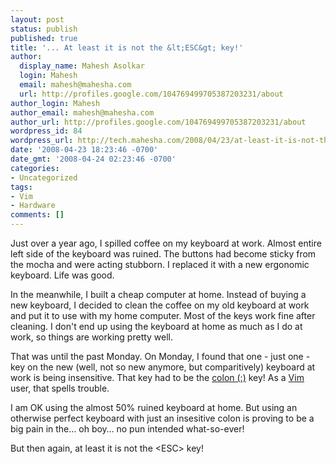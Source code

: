 ```yaml
---
layout: post
status: publish
published: true
title: '... At least it is not the &lt;ESC&gt; key!'
author:
  display_name: Mahesh Asolkar
  login: Mahesh
  email: mahesh@mahesha.com
  url: http://profiles.google.com/104769499705387203231/about
author_login: Mahesh
author_email: mahesh@mahesha.com
author_url: http://profiles.google.com/104769499705387203231/about
wordpress_id: 84
wordpress_url: http://tech.mahesha.com/2008/04/23/at-least-it-is-not-the-esc-key/
date: '2008-04-23 18:23:46 -0700'
date_gmt: '2008-04-24 02:23:46 -0700'
categories:
- Uncategorized
tags:
- Vim
- Hardware
comments: []
---
```

<p>Just over a year ago, I spilled coffee on my keyboard at work. Almost entire left side of the keyboard was ruined. The buttons had become sticky from the mocha and were acting stubborn. I replaced it with a new ergonomic keyboard. Life was good.</p>
<p>In the meanwhile, I built a cheap computer at home. Instead of buying a new keyboard, I decided to clean the coffee on my old keyboard at work and put it to use with my home computer. Most of the keys work fine after cleaning. I don't end up using the keyboard at home as much as I do at work, so things are working pretty well.</p>
<p>That was until the past Monday. On Monday, I found that one - just one - key on the new (well, not so new anymore, but comparitively) keyboard at work is being insensitive. That key had to be the <a href="http://www.answers.com/topic/colon-wordnet" title="colon (punctuation)">colon (:)</a> key! As a <a href="http://www.vim.org" title="Vim web page">Vim</a> user, that spells trouble.</p>
<p>I am OK using the almost 50% ruined keyboard at home. But using an otherwise perfect keyboard with just an insesitive colon is proving to be a big pain in the&#0133; oh boy&#0133; no pun intended what-so-ever!</p>
<p>But then again, at least it is not the &lt;ESC&gt; key!</p>
